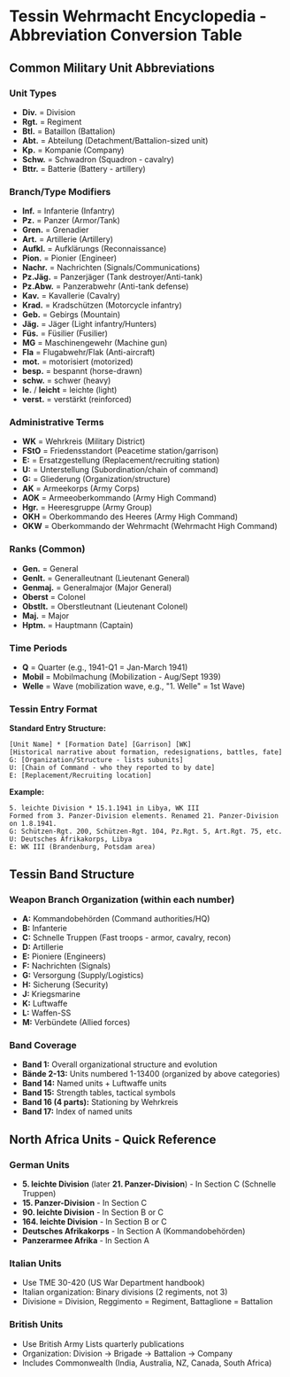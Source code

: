 # Tessin Wehrmacht Encyclopedia - Abbreviation Conversion Table

## Common Military Unit Abbreviations

### Unit Types
- **Div.** = Division
- **Rgt.** = Regiment
- **Btl.** = Bataillon (Battalion)
- **Abt.** = Abteilung (Detachment/Battalion-sized unit)
- **Kp.** = Kompanie (Company)
- **Schw.** = Schwadron (Squadron - cavalry)
- **Bttr.** = Batterie (Battery - artillery)

### Branch/Type Modifiers
- **Inf.** = Infanterie (Infantry)
- **Pz.** = Panzer (Armor/Tank)
- **Gren.** = Grenadier
- **Art.** = Artillerie (Artillery)
- **Aufkl.** = Aufklärungs (Reconnaissance)
- **Pion.** = Pionier (Engineer)
- **Nachr.** = Nachrichten (Signals/Communications)
- **Pz.Jäg.** = Panzerjäger (Tank destroyer/Anti-tank)
- **Pz.Abw.** = Panzerabwehr (Anti-tank defense)
- **Kav.** = Kavallerie (Cavalry)
- **Krad.** = Kradschützen (Motorcycle infantry)
- **Geb.** = Gebirgs (Mountain)
- **Jäg.** = Jäger (Light infantry/Hunters)
- **Füs.** = Füsilier (Fusilier)
- **MG** = Maschinengewehr (Machine gun)
- **Fla** = Flugabwehr/Flak (Anti-aircraft)
- **mot.** = motorisiert (motorized)
- **besp.** = bespannt (horse-drawn)
- **schw.** = schwer (heavy)
- **le.** / **leicht** = leichte (light)
- **verst.** = verstärkt (reinforced)

### Administrative Terms
- **WK** = Wehrkreis (Military District)
- **FStO** = Friedensstandort (Peacetime station/garrison)
- **E:** = Ersatzgestellung (Replacement/recruiting station)
- **U:** = Unterstellung (Subordination/chain of command)
- **G:** = Gliederung (Organization/structure)
- **AK** = Armeekorps (Army Corps)
- **AOK** = Armeeoberkommando (Army High Command)
- **Hgr.** = Heeresgruppe (Army Group)
- **OKH** = Oberkommando des Heeres (Army High Command)
- **OKW** = Oberkommando der Wehrmacht (Wehrmacht High Command)

### Ranks (Common)
- **Gen.** = General
- **Genlt.** = Generalleutnant (Lieutenant General)
- **Genmaj.** = Generalmajor (Major General)
- **Oberst** = Colonel
- **Obstlt.** = Oberstleutnant (Lieutenant Colonel)
- **Maj.** = Major
- **Hptm.** = Hauptmann (Captain)

### Time Periods
- **Q** = Quarter (e.g., 1941-Q1 = Jan-March 1941)
- **Mobil** = Mobilmachung (Mobilization - Aug/Sept 1939)
- **Welle** = Wave (mobilization wave, e.g., "1. Welle" = 1st Wave)

### Tessin Entry Format

**Standard Entry Structure:**
```
[Unit Name] * [Formation Date] [Garrison] [WK]
[Historical narrative about formation, redesignations, battles, fate]
G: [Organization/Structure - lists subunits]
U: [Chain of Command - who they reported to by date]
E: [Replacement/Recruiting location]
```

**Example:**
```
5. leichte Division * 15.1.1941 in Libya, WK III
Formed from 3. Panzer-Division elements. Renamed 21. Panzer-Division on 1.8.1941.
G: Schützen-Rgt. 200, Schützen-Rgt. 104, Pz.Rgt. 5, Art.Rgt. 75, etc.
U: Deutsches Afrikakorps, Libya
E: WK III (Brandenburg, Potsdam area)
```

## Tessin Band Structure

### Weapon Branch Organization (within each number)
- **A:** Kommandobehörden (Command authorities/HQ)
- **B:** Infanterie
- **C:** Schnelle Truppen (Fast troops - armor, cavalry, recon)
- **D:** Artillerie
- **E:** Pioniere (Engineers)
- **F:** Nachrichten (Signals)
- **G:** Versorgung (Supply/Logistics)
- **H:** Sicherung (Security)
- **J:** Kriegsmarine
- **K:** Luftwaffe
- **L:** Waffen-SS
- **M:** Verbündete (Allied forces)

### Band Coverage
- **Band 1:** Overall organizational structure and evolution
- **Bände 2-13:** Units numbered 1-13400 (organized by above categories)
- **Band 14:** Named units + Luftwaffe units
- **Band 15:** Strength tables, tactical symbols
- **Band 16 (4 parts):** Stationing by Wehrkreis
- **Band 17:** Index of named units

## North Africa Units - Quick Reference

### German Units
- **5. leichte Division** (later **21. Panzer-Division**) - In Section C (Schnelle Truppen)
- **15. Panzer-Division** - In Section C
- **90. leichte Division** - In Section B or C
- **164. leichte Division** - In Section B or C
- **Deutsches Afrikakorps** - In Section A (Kommandobehörden)
- **Panzerarmee Afrika** - In Section A

### Italian Units
- Use TME 30-420 (US War Department handbook)
- Italian organization: Binary divisions (2 regiments, not 3)
- Divisione = Division, Reggimento = Regiment, Battaglione = Battalion

### British Units
- Use British Army Lists quarterly publications
- Organization: Division → Brigade → Battalion → Company
- Includes Commonwealth (India, Australia, NZ, Canada, South Africa)
